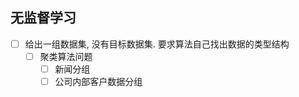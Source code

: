 ## 无监督学习

- [ ] 给出一组数据集, 没有目标数据集. 要求算法自己找出数据的类型结构
  - [ ] 聚类算法问题
    - [ ] 新闻分组
    - [ ] 公司内部客户数据分组
